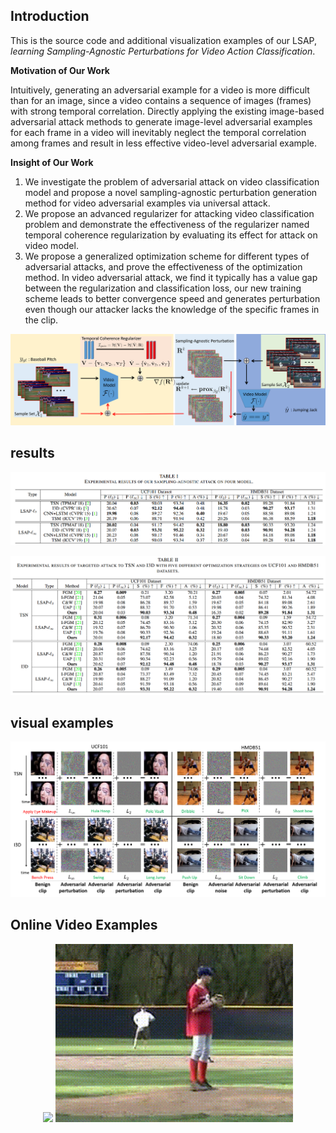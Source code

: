 <!-- # Learning Sampling-Agnostic Perturbation for Video Action Classification -->

## Introduction

This is the source code and additional visualization examples of our LSAP, *learning Sampling-Agnostic Perturbations for Video Action Classification*.

**Motivation of Our Work**
<!-- Adversarial attack mainly focus on static image, but dose not deal with temporal varying inputs. An explict analysis of adversarial attack of temporal varying input on video undersatnding is still missing. Here, we attempt to investigate what properties are significant to generating adversarial examples for temporal varying inputs like video. The reason why we needed to generated unversarial perturbatio for a given video is that traditional adversarial attack methods only generate perturbation for a specific input, while a video recognition model can classify a video with any fixed input clips because of the inherent pattern distributed in the whole video. Therefore, the perturbations of videos should be valiable for any clips with different sampling strategy. -->
Intuitively, generating an adversarial example for a video is more difficult than for an image, since a video contains a sequence of images (frames) with strong temporal correlation. Directly applying the existing image-based adversarial attack methods to generate image-level adversarial examples for each frame in a video will inevitably neglect the  temporal correlation among frames and result in less effective video-level adversarial example.


**Insight of Our Work**

1. We investigate the problem of adversarial attack on video classification model and propose a novel sampling-agnostic perturbation generation method for video adversarial examples via universal attack.
2. We propose an advanced regularizer  for attacking video classification problem and demonstrate the effectiveness of the regularizer named temporal coherence regularization by evaluating its effect for attack on video model.
3. We propose a generalized optimization scheme for different types of adversarial attacks, and prove the effectiveness of the optimization method. In video adversarial attack, we find it typically has a value gap between the regularization and classification loss, our new training scheme leads to better convergence speed and generates perturbation even though our attacker lacks the knowledge of the specific frames in the clip.
   
![framework](./img/framework.png)

## results

![result_model](./img/result_model.png)

![overall_result](./img/overall_result.png)


## visual examples
![visu_example](./img/visu_example.png)

## Online Video Examples
<div align="center">
  <img src="./img/online_demo_1.gif" width="380px" /> <img src="./img/online_demo_2.gif" width="380px" />
</div>
